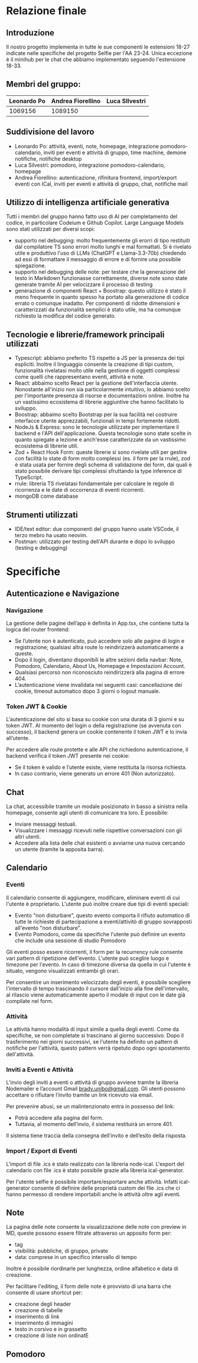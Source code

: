 # Relazione finale
## Introduzione

Il nostro progetto implementa in tutte le sue componenti le estensioni 18-27 indicate nelle specifiche del progetto Selfie per l'AA 23-24. Unica eccezione è il minihub per le chat che abbiamo implementato seguendo l'estensione 18-33.

## Membri del gruppo:

| Leonardo Po | Andrea Fiorellino | Luca SIlvestri |
|--|--|--|
| 1069156 | 1089150 |  |


## Suddivisione del lavoro

- Leonardo Po: attività, eventi, note, homepage, integrazione pomodoro-calendario, inviti per eventi e attività di gruppo, time machine, demone notifiche, notifiche desktop
- Luca Silvestri: pomodoro, integrazione pomodoro-calendario, homepage
- Andrea Fiorellino: autenticazione, rifinitura frontend, import/export eventi con ICal, inviti per eventi e attività di gruppo, chat, notifiche mail

## Utilizzo di intelligenza artificiale generativa

Tutti i membri del gruppo hanno fatto uso di AI per completamento del codice, in particolare Codeium e Github Copilot.
Large Language Models sono stati utilizzati per diversi scopi:

- supporto nel debugging: molto frequentemente gli erorri di tipo restituiti dal compilatore TS sono errori molto lunghi e mal formattati. Si è rivelato utile e produttivo l'uso di LLMs (ChatGPT e Llama-3.3-70b) chiedendo ad essi di formattare il messaggio di errore e di fornire una possibile spiegazione.
- supporto nel debugging delle note: per testare che la generazione del testo in Markdown funzionasse correttamente, diverse note sono state generate tramite AI per velocizzare il processo di testing
- generazione di componenti React + Boostrap: questo utilizzo è stato il meno frequente in quanto spesso ha portato alla generazione di codice errato o comunque inadatto. Per componenti di ridotte dimensioni e caratterizzati da funzionalità semplici è stato utile, ma ha comunque richiesto la modifica del codice generato.

## Tecnologie e librerie/framework principali utilizzati

- Typescript: abbiamo preferito TS rispetto a JS per la presenza dei tipi espliciti. Inoltre il linguaggio consente la creazione di tipi custom, funzionalità rivelatasi molto utile nella gestione di oggetti complessi come quelli che rappresentano eventi, attività e note.
- React: abbaimo scelto React per la gestione dell'interfaccia utente. Nonostante all'inizio non sia particolarmente intuitivo, lo abbiamo scelto per l'importante presenza di risorse e documentazioni online. Inoltre ha un vastissimo ecosistema di librerie aggiuntive che hanno facilitato lo sviluppo.
- Boostrap: abbaimo scelto Bootstrap per la sua facilità nel costruire interfacce utente apprezzabili, funzionali in tempi fortemente ridotti.
- NodeJs & Express: sono le tecnologie utilizzate per implementare il backend e l'API dell'applicazione. Questa tecnologie sono state scelte in quanto spiegate a lezione e anch'esse caratterizzate da un vastissimo ecosistema di librerie utili.
- Zod + React Hook Form: queste librerie si sono rivelate utili per gestire con facilità lo state di form molto complessi (es. il form per la rrule), zod è stata usata per fornire degli schema di validazione dei form, dai quali è stato possibile derivare tipi complessi sfruttando la type inference di TypeScript.
- rrule: libreria TS rivelatasi fondamentale per calcolare le regole di ricorrenza e le date di occorrenza di eventi ricorrenti.
- mongoDB come database

## Strumenti utilizzati

- IDE/text editor: due componenti del gruppo hanno usate VSCode, il terzo mebro ha usato neovim.
- Postman: utilizzato per testing dell'API durante e dopo lo sviluppo (testing e debugging)

# Specifiche

## **Autenticazione e Navigazione**

### **Navigazione**

La gestione delle pagine dell’app è definita in App.tsx, che contiene tutta la logica del router frontend:

- Se l’utente non è autenticato, può accedere solo alle pagine di login e registrazione; qualsiasi altra route lo reindirizzerà automaticamente a queste.
- Dopo il login, diventano disponibili le altre sezioni della navbar: Note, Pomodoro, Calendario, About Us, Homepage e Impostazioni Account.
- Qualsiasi percorso non riconosciuto reindirizzerà alla pagina di errore 404.
- L’autenticazione viene invalidata nei seguenti casi: cancellazione dei cookie, timeout automatico dopo 3 giorni o logout manuale.

### **Token JWT & Cookie**

L’autenticazione del sito si basa su cookie con una durata di 3 giorni e su token JWT. Al momento del login o della registrazione (se avvenuta con successo), il backend genera un cookie contenente il token JWT e lo invia all’utente.

Per accedere alle route protette e alle API che richiedono autenticazione, il backend verifica il token JWT presente nei cookie:

- Se il token è valido e l’utente esiste, viene restituita la risorsa richiesta.
- In caso contrario, viene generato un errore 401 (Non autorizzato).

## **Chat**

La chat, accessibile tramite un modale posizionato in basso a sinistra nella homepage, consente agli utenti di comunicare tra loro. È possibile:

- Inviare messaggi testuali.
- Visualizzare i messaggi ricevuti nelle rispettive conversazioni con gli altri utenti.
- Accedere alla lista delle chat esistenti o avviarne una nuova cercando un utente (tramite la apposita barra).

## **Calendario**

### **Eventi**

Il calendario consente di aggiungere, modificare, eliminare eventi di cui l'utente è proprietario.
L'utente può inoltre creare due tipi di eventi speciali:

 - Evento "non disturbare", questo evento comporta il rifiuto automatico di tutte le richieste di partecipazione a eventi/attivitò di gruppo
 sovrapposti all'evento "non disturbare".
 - Evento Pomodoro, come da specifiche l'utente può definire un evento che include una sessione di studio Pomodoro

Gli eventi posso essere ricorrenti, il form per la recurrency rule consente vari pattern di ripetizione dell'evento.
L'utente può sceglire luogo e timezone per l'evento. In caso di timezone diversa da quella in cui l'utente è situato, vengono visualizzati entrambi gli orari.

Per consentire un inserimento velocizzato degli eventi, è possibile scegliere l'intervallo di tempo trascinando il cursore dall'inizio alla fine dell'intervallo,
al rilascio viene automaticamente aperto il modale di input con le date già compilate nel form.

### **Attività**

Le attività hanno modalità di input simile a quella degli eventi.
Come da specifiche, se non completate si trascinano al giorno successivo. Dopo il trasferimento nei giorni successivi, se l'utente
ha definito un pattern di notifiche per l'attività, questo pattern verrà ripetuto dopo ogni spostamento dell'attività.


### **Inviti a Eventi e Attività**

L’invio degli inviti a eventi o attività di gruppo avviene tramite la libreria Nodemailer e l’account Gmail [brady.unibo@gmail.com](mailto:brady.unibo@gmail.com). Gli utenti possono accettare o rifiutare l’invito tramite un link ricevuto via email.

Per prevenire abusi, se un malintenzionato entra in possesso del link:

- Potrà accedere alla pagina del form.
- Tuttavia, al momento dell’invio, il sistema restituirà un errore 401.

Il sistema tiene traccia della consegna dell’invito e dell’esito della risposta.

### **Import / Export di Eventi**
L'import di file .ics è stato realizzato con la libreria node-ical.
L'export del calendario con file .ics è stato possibile grazie alla libreria ical-generator.

Per l'utente selfie è possibile importare/esportare anche attività. Infatti ical-generator consente di definire delle proprietà custom dei file .ics
che ci hanno permesso di rendere importabili anche le attività oltre agli eventi.

## Note
La pagina delle note consente la visualizzazione delle note con preview in MD, queste possono essere filtrate attraverso un apposito form per:
 - tag
 - visibilità: pubbliche, di gruppo, private
 - data: comprese in un specifico intervallo di tempo

Inoltre è possibile riordinarle per lunghezza, ordine alfabetico e data di creazione.

Per facilitare l'editing, il form delle note è provvisto di una barra che consente di usare shortcut per:
 - creazione degli header
 - creazione di tabelle
 - inserimento di link
 - inserimento di immagini
 - testo in corsivo e in grassetto
 - creazione di liste non ordinatE

##  Pomodoro
